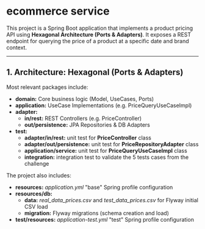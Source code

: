 # ecommerce service

This project is a Spring Boot application that implements a product pricing API using **Hexagonal Architecture (Ports & Adapters)**. It exposes a REST endpoint for querying the price of a product at a specific date and brand context.

---

## 1. Architecture: Hexagonal (Ports & Adapters)

Most relevant packages include:
- **domain:** Core business logic (Model, UseCases, Ports)
- **application:** UseCase Implementations (e.g. PriceQueryUseCaseImpl)
- **adapter:**
  - **in/rest:** REST Controllers (e.g. PriceController)
  - **out/persistence:** JPA Repositories & DB Adapters
- **test:**
  - **adapter/in/rest:** unit test for **PriceController** class
  - **adapter/out/persistence:** unit test for **PriceRepositoryAdapter** class
  - **application/service:** unit test for **PriceQueryUseCaseImpl** class
  - **integration:** integration test to validate the 5 tests cases from the challenge

The project also includes:
- **resources:** _application.yml_ "base" Spring profile configuration
- **resources/db:**
  - **data:** _real_data_prices.csv_ and _test_data_prices.csv_ for Flyway initial CSV load
  - **migration:** Flyway migrations (schema creation and load)
- **test/resources:** _application-test.yml_ "test" Spring profile configuration